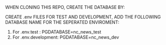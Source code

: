 WHEN CLONING THIS REPO, CREATE THE DATABASE BY:

CREATE .env FILES FOR TEST AND DEVELOPMENT, ADD THE FOLLOWING DATABASE NAME FOR THE SEPERATED ENVIROMENT:
1. For .env.test : 
PGDATABASE=nc_news_test
2. For .env.development:
PGDATABASE=nc_news_dev

